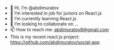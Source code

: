 - 👋 Hi, I’m @abdimuratov
- 👀 I’m interested in job for juniors on React.js
- 🌱 I’m currently learning React.js
- 💞️ I’m looking to collaborate on ...
- 📫 How to reach me: abdimuratov8@gmail.com
- This is my recent react.js project: https://github.com/abdimuratov/social-app

<!---
abdimuratov/abdimuratov is a ✨ special ✨ repository because its `README.md` (this file) appears on your GitHub profile.
You can click the Preview link to take a look at your changes.
--->
